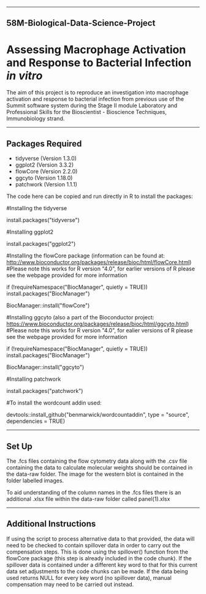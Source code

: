 ---------------------------------------------------------------
58M-Biological-Data-Science-Project
---------------------------------------------------------------

# Assessing Macrophage Activation and Response to Bacterial Infection *in vitro*

The aim of this project is to reproduce an investigation into macrophage activation and response to bacterial infection from previous use of the Summit software system during the Stage II module Laboratory and Professional Skills for the Bioscientist - Bioscience Techniques, Immunobiology strand. 

---------------------------------------------------------------
Packages Required
---------------------------------------------------------------

* tidyverse (Version 1.3.0)
* ggplot2 (Version 3.3.2)
* flowCore (Version 2.2.0)
* ggcyto (Version 1.18.0)
* patchwork (Version 1.1.1)

The code here can be copied and run directly in R to install the packages:

#Installing the tidyverse

install.packages("tidyverse")

#Installing ggplot2

install.packages("ggplot2")

#Installing the flowCore package (information can be found at: http://www.bioconductor.org/packages/release/bioc/html/flowCore.html)
#Please note this works for R version "4.0", for earlier versions of R please see the webpage provided for more information

if (!requireNamespace("BiocManager", quietly = TRUE))
    install.packages("BiocManager")

BiocManager::install("flowCore")

#Installing ggcyto (also a part of the Bioconductor project: https://www.bioconductor.org/packages/release/bioc/html/ggcyto.html)
#Please note this works for R version "4.0", for ealier versions of R please see the webpage provided for more information

if (!requireNamespace("BiocManager", quietly = TRUE))
    install.packages("BiocManager")

BiocManager::install("ggcyto")

#Installing patchwork

install.packages("patchwork")

#To install the wordcount addin used: 

devtools::install_github("benmarwick/wordcountaddin", type = "source", dependencies = TRUE)

--------------------------------------------------------------
Set Up
--------------------------------------------------------------

The .fcs files containing the flow cytometry data along with the .csv file containing the data to calculate molecular weights should be contained in the data-raw folder. The image for the western blot is contained in the folder labelled images. 

To aid understanding of the column names in the .fcs files there is an additional .xlsx file within the data-raw folder called panel(1).xlsx

--------------------------------------------------------------
Additional Instructions
--------------------------------------------------------------

If using the script to process alternative data to that provided, the data will need to be checked to contain spillover data in order to carry out the compensation steps. This is done using the spillover() function from the flowCore package (this step is already included in the code chunk). If the spillover data is contained under a different key word to that for this current data set adjustments to the code chunks can be made. If the data being used returns NULL for every key word (no spillover data), manual compensation may need to be carried out instead. 
